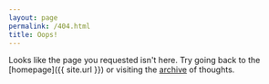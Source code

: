 ```yaml
---
layout: page
permalink: /404.html
title: Oops!
---
```


Looks like the page you requested isn't here. Try going back to the [homepage]({{ site.url }}) or visiting the [archive](/archive/) of thoughts.
